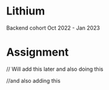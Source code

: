 # Lithium
Backend cohort Oct 2022 - Jan 2023


# Assignment
// Will add this later and also doing this

//and also adding this

